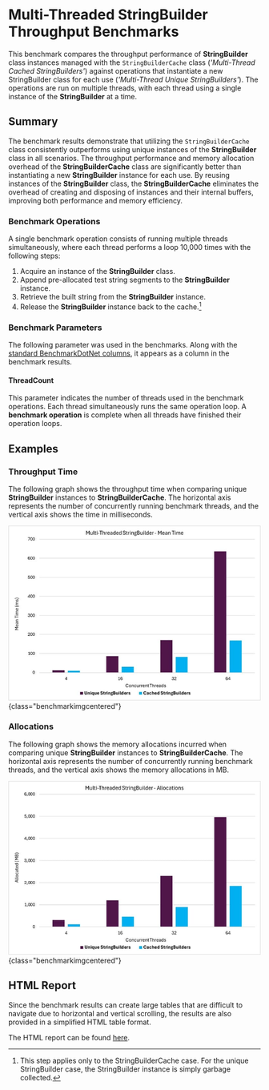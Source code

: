 ﻿# Multi-Threaded StringBuilder Throughput Benchmarks

This benchmark compares the throughput performance of **StringBuilder** class instances managed with the `StringBuilderCache` class (_'Multi-Thread Cached StringBuilders'_) against operations that instantiate a new StringBuilder class for each use (_'Multi-Thread Unique StringBuilders'_). The operations are run on multiple threads, with each thread using a single instance of the **StringBuilder** at a time.

## Summary 

The benchmark results demonstrate that utilizing the `StringBuilderCache` class consistently outperforms using unique instances of the **StringBuilder** class in all scenarios. The throughput performance and memory allocation overhead of the **StringBuilderCache** class are significantly better than instantiating a new **StringBuilder** instance for each use. By reusing instances of the **StringBuilder** class, the **StringBuilderCache** eliminates the overhead of creating and disposing of instances and their internal buffers, improving both performance and memory efficiency.

### Benchmark Operations

A single benchmark operation consists of running multiple threads simultaneously, where each thread performs a loop 10,000 times with the following steps:

1. Acquire an instance of the **StringBuilder** class.
1. Append pre-allocated test string segments to the **StringBuilder** instance.
1. Retrieve the built string from the **StringBuilder** instance.
1. Release the **StringBuilder** instance back to the cache.[^1]

[^1]: This step applies only to the StringBuilderCache case. For the unique StringBuilder case, the StringBuilder instance is simply garbage collected.

### Benchmark Parameters

The following parameter was used in the benchmarks. Along with the [standard BenchmarkDotNet columns](./stringbuildercache-benchmarks.md#legend), it appears as a column in the benchmark results.

#### ThreadCount

This parameter indicates the number of threads used in the benchmark operations. Each thread simultaneously runs the same operation loop. A **benchmark operation** is complete when all threads have finished their operation loops.

## Examples

### Throughput Time

The following graph shows the throughput time when comparing unique **StringBuilder** instances to **StringBuilderCache**. The horizontal axis represents the number of concurrently running benchmark threads, and the vertical axis shows the time in milliseconds.

![Multi-Threaded StringBuilder Mean Time](../images/multithread_stringbuilder_mean.jpg){class="benchmarkimgcentered"}

### Allocations

The following graph shows the memory allocations incurred when comparing unique **StringBuilder** instances to **StringBuilderCache**. The horizontal axis represents the number of concurrently running benchmark threads, and the vertical axis shows the memory allocations in MB.

![Multi-Threaded StringBuilder Mean Time](../images/multithread_stringbuilder_allocated.jpg){class="benchmarkimgcentered"}

## HTML Report

Since the benchmark results can create large tables that are difficult to navigate due to horizontal and vertical scrolling, the results are also provided in a simplified HTML table format.

The HTML report can be found [here](./StringsBenchmarks.StringBuilderThroughputBenchmarks-report.html).
